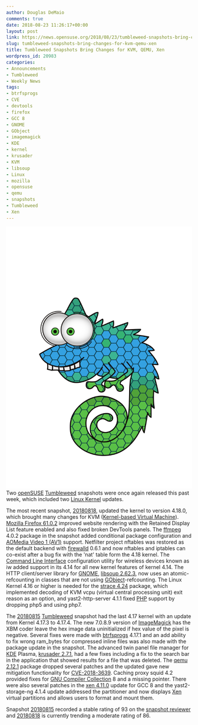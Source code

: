 ```yaml
---
author: Douglas DeMaio
comments: true
date: 2018-08-23 11:26:17+00:00
layout: post
link: https://news.opensuse.org/2018/08/23/tumbleweed-snapshots-bring-changes-for-kvm-qemu-xen/
slug: tumbleweed-snapshots-bring-changes-for-kvm-qemu-xen
title: Tumbleweed Snapshots Bring Changes for KVM, QEMU, Xen
wordpress_id: 20983
categories:
- Announcements
- Tumbleweed
- Weekly News
tags:
- btrfsprogs
- CVE
- devtools
- firefox
- GCC 8
- GNOME
- GObject
- imagemagick
- KDE
- kernel
- krusader
- KVM
- libsoup
- Linux
- mozilla
- opensuse
- qemu
- snapshots
- Tumbleweed
- Xen
---
```


![](/wp-content/uploads/2016/09/vector-chameleon.png)Two [openSUSE](https://www.opensuse.org/) [Tumbleweed](https://en.opensuse.org/Portal:Tumbleweed) snapshots were once again released this past week, which included two [Linux Kernel](https://www.kernel.org/) updates.

The most recent snapshot, [20180818](https://lists.opensuse.org/opensuse-factory/2018-08/msg00215.html), updated the kernel to version 4.18.0, which brought many changes for KVM ([Kernel-based Virtual Machine](https://www.linux-kvm.org/page/Main_Page)). [Mozilla Firefox 61.0.2](https://www.mozilla.org/en-US/firefox/61.0.2/releasenotes/) improved website rendering with the Retained Display List feature enabled and also fixed broken DevTools panels. The [ffmpeg](https://www.ffmpeg.org/) 4.0.2 package in the snapshot added conditional package configuration and [AOMedia Video 1 (AV1)](https://en.wikipedia.org/wiki/AV1) support. Netfilter project nftables was restored as the default backend with [firewalld](https://firewalld.org/) 0.6.1 and now nftables and iptables can co-exist after a bug fix with the 'nat' table form the 4.18 kernel. The [Command Line Interface](https://en.wikipedia.org/wiki/Command-line_interface) configuration utility for wireless devices known as iw added support in its 4.14 for all new kernel features of kernel 4.14. The HTTP client/server library for [GNOME](https://www.gnome.org/), [libsoup 2.62.3](//www.linuxfromscratch.org/blfs/view/svn/basicnet/libsoup.html), now uses an atomic-refcounting in classes that are not using [GObject](https://en.wikipedia.org/wiki/GObject)-refcounting. The Linux Kernel 4.16 or higher is needed for the [strace 4.24](https://github.com/strace/strace/releases) package, which implemented decoding of KVM vcpu (virtual central processing unit) exit reason as an option, and yast2-http-server 4.1.1 fixed [PHP](//php.net/) support by dropping php5 and using php7.

The [20180815](https://lists.opensuse.org/opensuse-factory/2018-08/msg00209.html) [Tumbleweed](https://en.opensuse.org/Portal:Tumbleweed) snapshot had the last 4.17 kernel with an update from Kernel 4.17.3 to 4.17.4. The new 7.0.8.9 version of [ImageMagick](https://www.imagemagick.org/) has the XBM coder leave the hex image data uninitialized if hex value of the pixel is negative. Several fixes were made with [btrfsprogs](https://btrfs.wiki.kernel.org/index.php/Main_Page) 4.17.1 and an add ability to fix wrong ram_bytes for compressed inline files was also made with the package update in the snapshot. The advanced twin panel file manager for [KDE](https://www.kde.org/) Plasma, [krusader 2.7.1](https://krusader.org/), had a few fixes including a fix to the search bar in the application that showed results for a file that was deleted. The [qemu 2.12.1](https://www.qemu.org) package dropped several patches and the updated gave new mitigation functionality for [CVE-2018-3639](https://www.suse.com/security/cve/CVE-2018-3639/). Caching proxy squid 4.2 provided fixes for [GNU Compiler Collection](https://gcc.gnu.org/) 8 and a missing pointer. There were also several patches in the [xen 4.11.0](https://blog.xenproject.org/2018/07/10/whats-new-in-the-xen-project-hypervisor-4-11/) update for GCC 8 and the yast2-storage-ng 4.1.4 update addressed the partitioner and now displays [Xen](https://www.xenproject.org/) virtual partitions and allows users to format and mount them.

Snapshot [20180815](https://lists.opensuse.org/opensuse-factory/2018-08/msg00209.html) recorded a stable rating of 93 on the [snapshot reviewer](//review.tumbleweed.boombatower.com/) and [20180818](https://lists.opensuse.org/opensuse-factory/2018-08/msg00215.html) is currently trending a moderate rating of 86.
